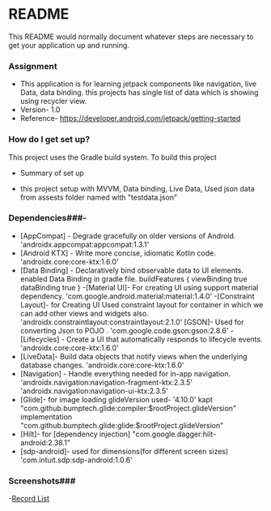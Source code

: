 # README #

This README would normally document whatever steps are necessary to get your application up and running.

### Assignment ###

* This application is for learning jetpack components like navigation, live Data, data binding. this projects has
single list of data which is showing using recycler view.
* Version- 1.0
* Reference- https://developer.android.com/jetpack/getting-started

### How do I get set up? ###
This project uses the Gradle build system. To build this project
* Summary of set up
- this project setup with MVVM, Data binding, Live Data, Used json data from assests folder named with "testdata.json"



### Dependencies###-
- [AppCompat] - Degrade gracefully on older versions of Android.
  'androidx.appcompat:appcompat:1.3.1'
- [Android KTX]  - Write more concise, idiomatic Kotlin code.
  'androidx.core:core-ktx:1.6.0'
- [Data Binding] - Declaratively bind observable data to UI elements. enabled Data Binding in gradle file.
   buildFeatures {
        viewBinding true
        dataBinding true
    }
-[Material UI]- For creating UI using support material dependency.
'com.google.android.material:material:1.4.0'
-[Constraint Layout]- for Creating UI Used constraint layout for container in which we can add other views and widgets also.
'androidx.constraintlayout:constraintlayout:2.1.0'
[GSON]- Used for converting Json to POJO .
'com.google.code.gson:gson:2.8.6'
-[Lifecycles] - Create a UI that automatically responds to lifecycle events.
'androidx.core:core-ktx:1.6.0'
- [LiveData]- Build data objects that notify views when the underlying database changes.
'androidx.core:core-ktx:1.6.0'
- [Navigation] - Handle everything needed for in-app navigation.
'androidx.navigation:navigation-fragment-ktx:2.3.5'
 'androidx.navigation:navigation-ui-ktx:2.3.5'
- [Glide]- for image loading
glideVersion used-  '4.10.0'
 kapt "com.github.bumptech.glide:compiler:$rootProject.glideVersion"
 implementation "com.github.bumptech.glide:glide:$rootProject.glideVersion"
- [Hilt]- for [dependency injection]
"com.google.dagger:hilt-android:2.38.1"
- [sdp-android]- used for dimensions(for different screen sizes)
'com.intuit.sdp:sdp-android:1.0.6'



### Screenshots###

-[Record List](screenshots/recordList.png "A list of records")

